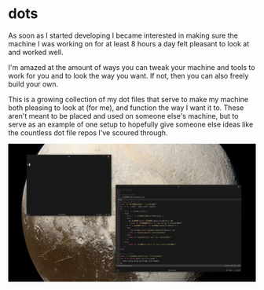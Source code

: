 # dots

As soon as I started developing I became interested in making sure the machine I was working on for at least 8 hours a day felt pleasant to look at and worked well.

I'm amazed at the amount of ways you can tweak your machine and tools to work for you and to look the way you want. If not, then you can also freely build your own.

This is a growing collection of my dot files that serve to make my machine both pleasing to look at (for me), and function the way I want it to. These aren't meant to be placed and used on someone else's machine, but to serve as an example of one setup to hopefully give someone else ideas like the countless dot file repos I've scoured through.

<p align="center">
  <img src="images/desktop4.png"/>
</p>
